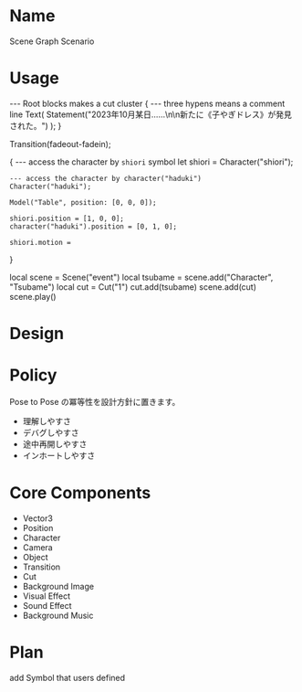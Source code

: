 # Name

Scene Graph Scenario

# Usage

--- Root blocks makes a cut cluster
{
    --- three hypens means a comment line
    Text(
        Statement("2023年10月某日……\n\n新たに《子やぎドレス》が発見された。")
    );
}

Transition(fadeout-fadein);

{
    --- access the character by `shiori` symbol
    let shiori = Character("shiori");

    --- access the character by character("haduki")
    Character("haduki");

    Model("Table", position: [0, 0, 0]);

    shiori.position = [1, 0, 0];
    character("haduki").position = [0, 1, 0];

    shiori.motion = 
}


local scene = Scene("event")
local tsubame = scene.add("Character", "Tsubame")
local cut = Cut("1")
cut.add(tsubame)
scene.add(cut)
scene.play()

# Design

# Policy

Pose to Pose の冪等性を設計方針に置きます。

- 理解しやすさ
- デバグしやすさ
- 途中再開しやすさ
- インホートしやすさ

# Core Components

- Vector3
- Position
- Character
- Camera
- Object
- Transition
- Cut
- Background Image
- Visual Effect
- Sound Effect
- Background Music

# Plan

add Symbol that users defined